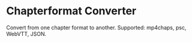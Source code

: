 # Chapterformat Converter

Convert from one chapter format to another. Supported: mp4chaps, psc, WebVTT, JSON.